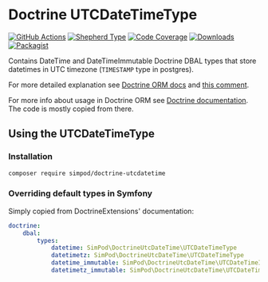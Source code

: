 # Doctrine UTCDateTimeType

[![GitHub Actions][GA Image]][GA Link]
[![Shepherd Type][Shepherd Image]][Shepherd Link]
[![Code Coverage][Coverage Image]][CodeCov Link]
[![Downloads][Downloads Image]][Packagist Link]
[![Packagist][Packagist Image]][Packagist Link]

[GA Image]: https://github.com/simPod/doctrine-utcdatetime/workflows/CI/badge.svg

[GA Link]: https://github.com/simPod/doctrine-utcdatetime/actions?query=workflow%3A%22CI%22+branch%3Amaster

[Shepherd Image]: https://shepherd.dev/github/simPod/doctrine-utcdatetime/coverage.svg

[Shepherd Link]: https://shepherd.dev/github/simPod/doctrine-utcdatetime

[Coverage Image]: https://codecov.io/gh/simPod/doctrine-utcdatetime/branch/master/graph/badge.svg

[CodeCov Link]: https://codecov.io/gh/simPod/doctrine-utcdatetime/branch/master

[Downloads Image]: https://poser.pugx.org/simPod/doctrine-utcdatetime/d/total.svg

[Packagist Image]: https://poser.pugx.org/simPod/doctrine-utcdatetime/v/stable.svg

[Packagist Link]: https://packagist.org/packages/simPod/doctrine-utcdatetime

Contains DateTime and DateTimeImmutable Doctrine DBAL types that store datetimes in UTC timezone (`TIMESTAMP` type in postgres).

For more detailed explanation see [Doctrine ORM docs](https://www.doctrine-project.org/projects/doctrine-orm/en/2.6/cookbook/working-with-datetime.html#handling-different-timezones-with-the-datetime-type) and [this comment](https://github.com/simPod/doctrine-utcdatetime/issues/6#issuecomment-722343092).

For more info about usage in Doctrine ORM see [Doctrine documentation](https://www.doctrine-project.org/projects/doctrine-orm/en/2.6/cookbook/working-with-datetime.html). The code is mostly copied from there.

## Using the UTCDateTimeType

### Installation

```sh
composer require simpod/doctrine-utcdatetime
```

### Overriding default types in Symfony

Simply copied from DoctrineExtensions' documentation:

``` yaml
doctrine:
    dbal:
        types:
            datetime: SimPod\DoctrineUtcDateTime\UTCDateTimeType
            datetimetz: SimPod\DoctrineUtcDateTime\UTCDateTimeType
            datetime_immutable: SimPod\DoctrineUtcDateTime\UTCDateTimeImmutableType
            datetimetz_immutable: SimPod\DoctrineUtcDateTime\UTCDateTimeImmutableType
```
